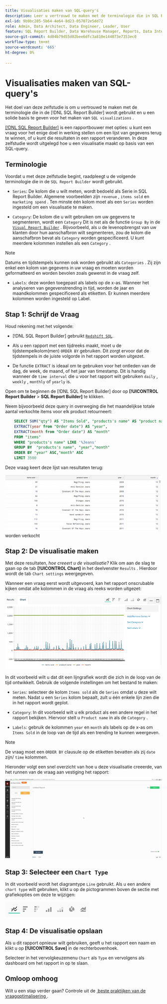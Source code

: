 ```yaml
---
title: Visualisaties maken van SQL-query's
description: Leer u vertrouwd te maken met de terminologie die in SQL Report Builder wordt gebruikt en geef u een stevige basis voor het maken van SQL-visualisaties.
exl-id: 9b9bc205-5b64-4e64-8d23-057072e5dd72
role: Admin, Data Architect, Data Engineer, Leader, User
feature: SQL Report Builder, Data Warehouse Manager, Reports, Data Integration
source-git-commit: 4d04b79d55d02bee6dfc3a810e144073e7353ec0
workflow-type: tm+mt
source-wordcount: '665'
ht-degree: 0%

---
```


# Visualisaties maken van SQL-query&#39;s

Het doel van deze zelfstudie is om u vertrouwd te maken met de terminologie die in de [!DNL SQL Report Builder] wordt gebruikt en u een solide basis te geven voor het maken van `SQL visualizations` .

[[!DNL SQL Report Builder]](../data-analyst/dev-reports/sql-rpt-bldr.md) is een rapportbouwer met opties: u kunt een vraag voor het enige doel in werking stellen om een lijst van gegevens terug te winnen, of u kunt die resultaten in een rapport veranderen. In deze zelfstudie wordt uitgelegd hoe u een visualisatie maakt op basis van een SQL-query.

## Terminologie

Voordat u met deze zelfstudie begint, raadpleegt u de volgende terminologie die in de `SQL Report Builder` wordt gebruikt.

- `Series`: De kolom die u wilt meten, wordt bedoeld als Serie in SQL Report Builder. Algemene voorbeelden zijn `revenue` , `items sold` en `marketing spend` . Ten minste één kolom moet als een `Series` worden ingesteld om een visualisatie te maken.

- `Category`: De kolom die u wilt gebruiken om uw gegevens te segmenteren, wordt een `Category` Dit is net als de functie `Group By` in de [`Visual Report Builder`](../data-user/reports/ess-rpt-build-visual.md) . Bijvoorbeeld, als u de levenopbrengst van uw klanten door hun aanschafbron wilt segmenteren, zou de kolom die aanschafbron bevat als `Category` worden gespecificeerd. U kunt meerdere kolommen instellen als een `Category` .

>[!NOTE]
>
>Datums en tijdstempels kunnen ook worden gebruikt als `Categories` . Zij zijn enkel een kolom van gegevens in uw vraag en moeten worden geformatteerd en worden bevolen zoals gewenst in de vraag zelf.

- `Labels`: deze worden toegepast als labels op de x-as. Wanneer het analyseren van gegevenstrending in tijd, worden de jaar en maandkolommen gespecificeerd als etiketten. Er kunnen meerdere kolommen worden ingesteld op Label.

## Stap 1: Schrijf de Vraag

Houd rekening met het volgende:

- [!DNL SQL Report Builder] gebruikt [`Redshift SQL` &#x200B;](https://docs.aws.amazon.com/redshift/latest/dg/c_redshift-and-postgres-sql.html).

- Als u een rapport met een tijdreeks maakt, moet u de tijdstempelkolom(men) `ORDER BY` gebruiken. Dit zorgt ervoor dat de tijdstempels in de juiste volgorde in het rapport worden uitgezet.

- De functie `EXTRACT` is ideaal om te gebruiken voor het ontleden van de dag, de week, de maand, of het jaar van timestamp. Dit is handig wanneer de `time interval` die u voor het rapport wilt gebruiken `daily` , `weekly` , `monthly` of `yearly` is.

Open om te beginnen de [!DNL SQL Report Builder] door op **[!UICONTROL Report Builder** > **SQL Report Builder]** te klikken.

Neem bijvoorbeeld deze query in overweging die het maandelijkse totale aantal verkochte items voor elk product retourneert:

```sql
    SELECT SUM("qty") AS "Items Sold", "products's name" AS "product name",
    EXTRACT(year from "Order date") AS "year",
    EXTRACT(month from "Order date") AS "month"
    FROM "items"
    WHERE "products's name" LIKE '%Jeans'
    GROUP BY  "products's name", "year","month"
    ORDER BY "year" ASC,"month" ASC
    LIMIT 3500
```

Deze vraag keert deze lijst van resultaten terug:

![&#x200B; Lijst die SQL vraagresultaten met punten tonen die door product, jaar, en maand &#x200B;](../assets/SQL_results_table.png) worden verkocht

## Stap 2: De visualisatie maken

Met deze resultaten, *hoe creeert u de visualisatie?* Klik om aan de slag te gaan op de tab **[!UICONTROL Chart]** in het deelvenster `Results` . Hierdoor wordt de tab `Chart settings` weergegeven.

Wanneer een vraag eerst wordt uitgevoerd, kan het rapport onscrubable kijken omdat alle kolommen in de vraag als reeks worden uitgezet:

![&#x200B; Aanvankelijk SQL rapport met alle kolommen die als reeksen worden geplot &#x200B;](../assets/SQL_initial_report_results.png)

In dit voorbeeld wilt u dat dit een lijngrafiek wordt die zich in de loop van de tijd ontwikkelt. Gebruik de volgende instellingen om het bestand te maken:

- `Series`: selecteer de kolom `Items sold` als de `Series` omdat u deze wilt meten. Nadat u een `Series` kolom bepaalt, zult u één enkele lijn zien die in het rapport wordt geplot.

- `Category`: In dit voorbeeld wilt u elk product als een andere regel in het rapport bekijken. Hiervoor stelt u `Product name` in als de `Category` .

- `Labels`: gebruik de kolommen `year` en `month` als labels op de x-as om `Items Sold` in de loop van de tijd als een trending te kunnen weergeven.

>[!NOTE]
>
>De vraag moet een `ORDER BY` clausule op de etiketten bevatten als zij `date` zijn/ `time` kolommen.

Hieronder volgt een snel overzicht van hoe u deze visualisatie creeerde, van het runnen van de vraag aan vestiging het rapport:

![&#x200B; Geanimeerde demonstratie van het vormen van SQL montages van de rapportvisualisatie &#x200B;](../assets/SQL_report_settings.gif)

## Stap 3: Selecteer een `Chart Type`

In dit voorbeeld wordt het diagramtype `Line` gebruikt. Als u een andere `chart type` wilt gebruiken, klikt u op de pictogrammen boven de sectie met grafiekopties om deze te wijzigen:

![&#x200B; Beschikbare grafiektypepictogrammen met inbegrip van lijn, bar, gebied, en andere visualisatieopties &#x200B;](../assets/Chart_types.png)

## Stap 4: De visualisatie opslaan

Als u dit rapport opnieuw wilt gebruiken, geeft u het rapport een naam en klikt u op **[!UICONTROL Save]** in de rechterbovenhoek.

Selecteer in het vervolgkeuzemenu `Chart` als `Type` en vervolgens als dashboard om het rapport in op te slaan.

## Omloop omhoog

Wilt u een stap verder gaan? Controle uit de [&#x200B; beste praktijken van de vraagoptimalisering &#x200B;](../best-practices/optimizing-your-sql-queries.md).
